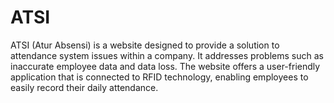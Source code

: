 # ATSI

ATSI (Atur Absensi) is a website designed to provide a solution to attendance system issues within a company. It addresses problems such as inaccurate employee data and data loss. The website offers a user-friendly application that is connected to RFID technology, enabling employees to easily record their daily attendance.
